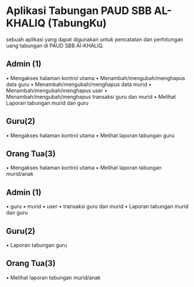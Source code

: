 # Aplikasi Tabungan PAUD SBB AL-KHALIQ (TabungKu)
sebuah aplikasi yang dapat digunakan untuk pencatatan dan perhitungan uang tabungan
di PAUD SBB Al-KHALIQ.

## Admin (1)
•	Mengakses halaman kontrol utama
•	Menambah/mengubah/menghapus data guru
•	Menambah/mengubah/menghapus data murid
•	Menambah/mengubah/menghapus user
•	Menambah/mengubah/menghapus transaksi guru dan murid
•	Melihat Laporan tabungan murid dan guru

## Guru(2)
•	Mengakses halaman kontrol utama
•	Melihat laporan tabungan guru

## Orang Tua(3)
•	Mengakses halaman kontrol utama
•	Melihat laporan tabungan murid/anak



## Admin (1)
•	guru
•	murid
•	user
•	transaksi guru dan murid
•	Laporan tabungan murid dan guru

## Guru(2)
•	Laporan tabungan guru

## Orang Tua(3)
•	Melihat laporan tabungan murid/anak